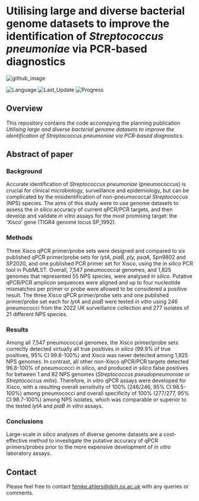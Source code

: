 # Utilising large and diverse bacterial genome datasets to improve the identification of *Streptococcus pneumoniae* via PCR-based diagnostics

![github_image](https://user-images.githubusercontent.com/82872002/228604231-e4ae5b34-2b57-48af-add6-55a74f49f253.jpg)

![Language](https://img.shields.io/badge/Coding%20Language-R%20version%204.2.1-blueviolet)
![Last_Update](https://img.shields.io/badge/Last%20Repository%20Update-March%202023-brightgreen)
![Progress](https://img.shields.io/badge/Repository%20Progress-Complete-brightgreen)
<br>

## Overview
This repository contains the code accompying the planning publication *Utilising large and diverse bacterial genome datasets to improve the identification of Streptococcus pneumoniae via PCR-based diagnostics*.

## Abstract of paper
### Background
Accurate identification of *Streptococcus pneumoniae* (pneumococcus) is crucial for clinical microbiology, surveillance and epidemiology, but can be complicated by the misidentification of non-pneumococcal *Streptococcus* (NPS) species. The aims of this study were to use genome datasets to assess the *in silico* accuracy of current qPCR/PCR targets, and then develop and validate *in vitro* assays for the most promising target: the ‘Xisco’ gene (TIGR4 genome locus SP_1992). 

### Methods 
Three Xisco qPCR primer/probe sets were designed and compared to six published qPCR primer/probe sets for *lytA, piaB, ply, psaA,* Spn9802 and SP2020, and one published PCR primer set for Xisco, using the *in silico* PCR tool in PubMLST. Overall, 7,547 pneumococcal genomes, and 1,825 genomes that represented 55 NPS species, were analysed *in silico*. Putative qPCR/PCR amplicon sequences were aligned and up to four nucleotide mismatches per primer or probe were allowed to be considered a positive result. The three Xisco qPCR primer/probe sets and one published primer/probe set each for *lytA* and *piaB* were tested *in vitro* using 246 pneumococci from the 2022 UK surveillance collection and 277 isolates of 21 different NPS species.

### Results
Among all 7,547 pneumococcal genomes, the Xisco primer/probe sets correctly detected virtually all true positives *in silico* (99.9% of true positives, 95% CI 99.8-100%) and Xisco was never detected among 1,825 NPS genomes. In contrast, all other non-Xisco qPCR/PCR targets detected 96.8-100% of pneumococci *in silico*, and produced *in silico* false positives for between 1 and 82 NPS genomes (*Streptococcus pseudopneumoniae* or *Streptococcus mitis*). Therefore, *in vitro* qPCR assays were developed for Xisco, with a resulting overall sensitivity of 100% (246/246, 95% CI 98.5-100%) among pneumococci and overall specificity of 100% (277/277, 95% CI 98.7-100%) among NPS isolates, which was comparable or superior to the tested *lytA* and *piaB in vitro* assays.

### Conclusions
Large-scale *in silico* analyses of diverse genome datasets are a cost-effective method to investigate the putative accuracy of qPCR primers/probes prior to the more expensive development of *in vitro* laboratory assays.

## Contact
Please feel free to contact femke.ahlers@dph.ox.ac.uk with any queries or comments.
